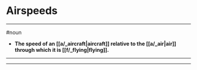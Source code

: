 # Airspeeds
---
#noun
- **The speed of an [[a/_aircraft|aircraft]] relative to the [[a/_air|air]] through which it is [[f/_flying|flying]].**
---
---
